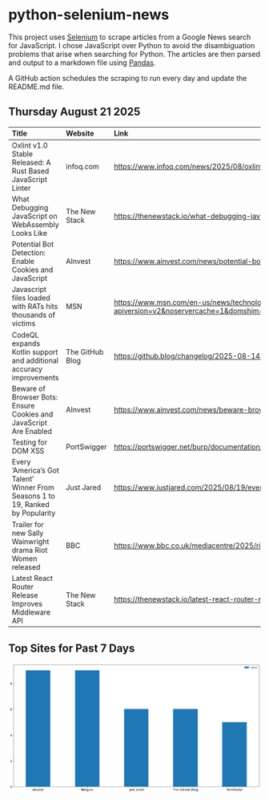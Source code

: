 # python-selenium-news

This project uses [Selenium](https://www.seleniumhq.org/) to scrape articles from a Google News search for JavaScript.
I chose JavaScript over Python to avoid the disambiguation problems that arise when searching for Python.
The articles are then parsed and output to a markdown file using [Pandas](https://pandas.pydata.org/).

A GitHub action schedules the scraping to run every day and update the README.md file.

## Thursday August 21 2025


| Title                                                                          | Website         | Link                                                                                                                                                                                                                               |
|:-------------------------------------------------------------------------------|:----------------|:-----------------------------------------------------------------------------------------------------------------------------------------------------------------------------------------------------------------------------------|
| Oxlint v1.0 Stable Released: A Rust Based JavaScript Linter                    | infoq.com       | https://www.infoq.com/news/2025/08/oxlint-v1-released/                                                                                                                                                                             |
| What Debugging JavaScript on WebAssembly Looks Like                            | The New Stack   | https://thenewstack.io/what-debugging-javascript-on-webassembly-looks-like/                                                                                                                                                        |
| Potential Bot Detection: Enable Cookies and JavaScript                         | AInvest         | https://www.ainvest.com/news/potential-bot-detection-enable-cookies-javascript-2508/                                                                                                                                               |
| Javascript files loaded with RATs hits thousands of victims                    | MSN             | https://www.msn.com/en-us/news/technology/javascript-files-loaded-with-rats-hits-thousands-of-victims/ar-AA1vcKUJ?apiversion=v2&noservercache=1&domshim=1&renderwebcomponents=1&wcseo=1&batchservertelemetry=1&noservertelemetry=1 |
| CodeQL expands Kotlin support and additional accuracy improvements             | The GitHub Blog | https://github.blog/changelog/2025-08-14-codeql-expands-kotlin-support-and-additional-accuracy-improvements/                                                                                                                       |
| Beware of Browser Bots: Ensure Cookies and JavaScript Are Enabled              | AInvest         | https://www.ainvest.com/news/beware-browser-bots-ensure-cookies-javascript-enabled-2508/                                                                                                                                           |
| Testing for DOM XSS                                                            | PortSwigger     | https://portswigger.net/burp/documentation/desktop/tools/dom-invader/dom-xss                                                                                                                                                       |
| Every ‘America’s Got Talent’ Winner From Seasons 1 to 19, Ranked by Popularity | Just Jared      | https://www.justjared.com/2025/08/19/every-americas-got-talent-winner-ranked-by-popularity-from-seasons-1-to-19/7/                                                                                                                 |
| Trailer for new Sally Wainwright drama Riot Women released                     | BBC             | https://www.bbc.co.uk/mediacentre/2025/riot-women-trailer-sally-wainwright                                                                                                                                                         |
| Latest React Router Release Improves Middleware API                            | The New Stack   | https://thenewstack.io/latest-react-router-release-improves-middleware-api/                                                                                                                                                        |
## Top Sites for Past 7 Days

![Graph of Top Sites](https://raw.githubusercontent.com/dan-mba/python-selenium-news/main/last-week.png)
